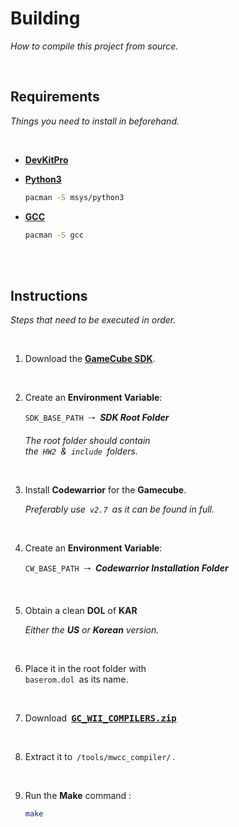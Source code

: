 
# Building

*How to compile this project from source.*

<br>

## Requirements
 
*Things you need to install in beforehand.*

<br>

- **[DevKitPro]**

- **[Python3]**

    ```sh
    pacman -S msys/python3
    ```

- **[GCC]**

    ```sh
    pacman -S gcc
    ```

<br>
<br>

## Instructions

*Steps that need to be executed in order.*

<br>

1.  Download the **[GameCube SDK]**.

    <br>

2.  Create an **Environment Variable**:

    `SDK_BASE_PATH`  🠒  ***SDK Root Folder***

    *The root folder should contain* <br>
    *the  `HW2`  &  `include`  folders.*

    <br>

3.  Install **Codewarrior** for the **Gamecube**.

    *Preferably use  `v2.7`  as it can be found in full.*

    <br>

4.  Create an **Environment Variable**:

    `CW_BASE_PATH`  🠒  ***Codewarrior Installation Folder***
    
    <br>

5.  Obtain a clean **DOL** of **KAR**

    *Either the **US** or **Korean** version.*

    <br>

6.  Place it in the root folder with <br>
    `baserom.dol`  as its name.

    <br>

7.  Download <kbd>**[GC_WII_COMPILERS.zip][GC]**</kbd>

    <br>

8.  Extract it to  `/tools/mwcc_compiler/` .

    <br>

9.  Run the **Make** command :

    ```sh
    make
    ```

<br>


<!----------------------------------------------------------------------------->

[GameCube SDK]: https://archive.org/details/GameCubeSDK
[DevKitPro]: https://devkitpro.org/wiki/Getting_Started
[Python3]: https://www.python.org/
[GCC]: https://gcc.gnu.org/
[GC]: https://cdn.discordapp.com/attachments/727918646525165659/917185027656286218/GC_WII_COMPILERS.zip
